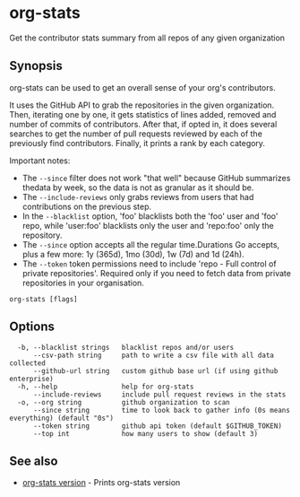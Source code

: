 # org-stats

Get the contributor stats summary from all repos of any given organization

## Synopsis

org-stats can be used to get an overall sense of your org's contributors.

It uses the GitHub API to grab the repositories in the given organization.
Then, iterating one by one, it gets statistics of lines added, removed and number of commits of contributors.
After that, if opted in, it does several searches to get the number of pull requests reviewed by each of the previously find contributors.
Finally, it prints a rank by each category.


Important notes:
* The `--since` filter does not work "that well" because GitHub summarizes thedata by week, so the data is not as granular as it should be.
* The `--include-reviews` only grabs reviews from users that had contributions on the previous step.
* In the `--blacklist` option, 'foo' blacklists both the 'foo' user and 'foo' repo, while 'user:foo' blacklists only the user and 'repo:foo' only the repository.
* The `--since` option accepts all the regular time.Durations Go accepts, plus a few more: 1y (365d), 1mo (30d), 1w (7d) and 1d (24h).
* The `--token` token permissions need to include 'repo - Full control of private repositories'. Required only if you need to fetch data from private repositories in your organisation.
```
org-stats [flags]
```

## Options

```
  -b, --blacklist strings   blacklist repos and/or users
      --csv-path string     path to write a csv file with all data collected
      --github-url string   custom github base url (if using github enterprise)
  -h, --help                help for org-stats
      --include-reviews     include pull request reviews in the stats
  -o, --org string          github organization to scan
      --since string        time to look back to gather info (0s means everything) (default "0s")
      --token string        github api token (default $GITHUB_TOKEN)
      --top int             how many users to show (default 3)
```

## See also

* [org-stats version](org-stats_version.md)	 - Prints org-stats version

